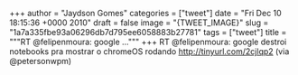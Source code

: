 
+++
author = "Jaydson Gomes"
categories = ["tweet"]
date = "Fri Dec 10 18:15:36 +0000 2010"
draft = false
image = "{TWEET_IMAGE}"
slug = "1a7a335fbe93a06296db7d795ee6058883b27781"
tags = ["tweet"]
title = """RT @felipenmoura: google ..."""
+++
RT @felipenmoura: google destroi notebooks pra mostrar o chromeOS rodando http://tinyurl.com/2cjlqp2 (via @petersonwpm)
